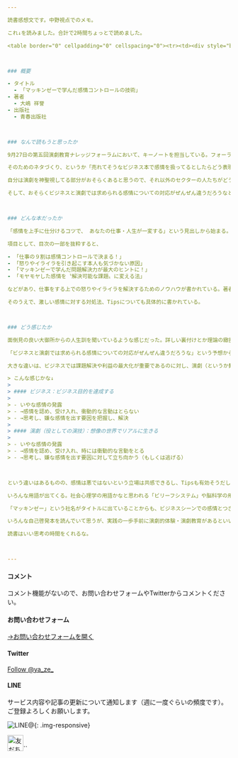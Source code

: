 ```yaml
---

読書感想文です。中野視点でのメモ。

これ↓を読みました。合計で2時間ちょっとで読めました。

<table border="0" cellpadding="0" cellspacing="0"><tr><td><div style="border:1px solid #95a5a6;border-radius:.75rem;background-color:#FFFFFF;width:504px;margin:0px;padding:5px;text-align:center;overflow:hidden;"><table><tr><td style="width:240px"><a href="https://hb.afl.rakuten.co.jp/ichiba/1ca5f605.82ce4061.1ca5f606.c59d51f1/_RTLink9366?pc=https%3A%2F%2Fitem.rakuten.co.jp%2Fbook%2F15604450%2F&link_type=picttext&ut=eyJwYWdlIjoiaXRlbSIsInR5cGUiOiJwaWN0dGV4dCIsInNpemUiOiIyNDB4MjQwIiwibmFtIjoxLCJuYW1wIjoicmlnaHQiLCJjb20iOjEsImNvbXAiOiJkb3duIiwicHJpY2UiOjAsImJvciI6MSwiY29sIjoxLCJiYnRuIjoxLCJwcm9kIjowfQ%3D%3D" target="_blank" rel="nofollow sponsored noopener" style="word-wrap:break-word;"  ><img src="https://hbb.afl.rakuten.co.jp/hgb/1ca5f605.82ce4061.1ca5f606.c59d51f1/?me_id=1213310&item_id=19289162&pc=https%3A%2F%2Fthumbnail.image.rakuten.co.jp%2F%400_mall%2Fbook%2Fcabinet%2F1022%2F9784413231022.jpg%3F_ex%3D240x240&s=240x240&t=picttext" border="0" style="margin:2px" alt="" title=""></a></td><td style="vertical-align:top;width:248px;"><p style="font-size:12px;line-height:1.4em;text-align:left;margin:0px;padding:2px 6px;word-wrap:break-word"><a href="https://hb.afl.rakuten.co.jp/ichiba/1ca5f605.82ce4061.1ca5f606.c59d51f1/_RTLink9366?pc=https%3A%2F%2Fitem.rakuten.co.jp%2Fbook%2F15604450%2F&link_type=picttext&ut=eyJwYWdlIjoiaXRlbSIsInR5cGUiOiJwaWN0dGV4dCIsInNpemUiOiIyNDB4MjQwIiwibmFtIjoxLCJuYW1wIjoicmlnaHQiLCJjb20iOjEsImNvbXAiOiJkb3duIiwicHJpY2UiOjAsImJvciI6MSwiY29sIjoxLCJiYnRuIjoxLCJwcm9kIjowfQ%3D%3D" target="_blank" rel="nofollow sponsored noopener" style="word-wrap:break-word;"  >マッキンゼーで学んだ感情コントロールの技術 [ 大嶋祥誉 ]</a></p><div style="margin:10px;"><a href="https://hb.afl.rakuten.co.jp/ichiba/1ca5f605.82ce4061.1ca5f606.c59d51f1/_RTLink9366?pc=https%3A%2F%2Fitem.rakuten.co.jp%2Fbook%2F15604450%2F&link_type=picttext&ut=eyJwYWdlIjoiaXRlbSIsInR5cGUiOiJwaWN0dGV4dCIsInNpemUiOiIyNDB4MjQwIiwibmFtIjoxLCJuYW1wIjoicmlnaHQiLCJjb20iOjEsImNvbXAiOiJkb3duIiwicHJpY2UiOjAsImJvciI6MSwiY29sIjoxLCJiYnRuIjoxLCJwcm9kIjowfQ%3D%3D" target="_blank" rel="nofollow sponsored noopener" style="word-wrap:break-word;"  ><img src="https://static.affiliate.rakuten.co.jp/makelink/rl.svg" style="float:left;max-height:27px;width:auto;margin-top:0"></a><a href="https://hb.afl.rakuten.co.jp/ichiba/1ca5f605.82ce4061.1ca5f606.c59d51f1/_RTLink9366?pc=https%3A%2F%2Fitem.rakuten.co.jp%2Fbook%2F15604450%2F%3Fscid%3Daf_pc_bbtn&link_type=picttext&ut=eyJwYWdlIjoiaXRlbSIsInR5cGUiOiJwaWN0dGV4dCIsInNpemUiOiIyNDB4MjQwIiwibmFtIjoxLCJuYW1wIjoicmlnaHQiLCJjb20iOjEsImNvbXAiOiJkb3duIiwicHJpY2UiOjAsImJvciI6MSwiY29sIjoxLCJiYnRuIjoxLCJwcm9kIjowfQ==" target="_blank" rel="nofollow sponsored noopener" style="word-wrap:break-word;"  ><div style="float:right;width:41%;height:27px;background-color:#bf0000;color:#fff !important;font-size:12px;font-weight:500;line-height:27px;margin-left:1px;padding: 0 12px;border-radius:16px;cursor:pointer;text-align:center;">楽天で購入</div></a></div></td></tr></table></div><br><p style="color:#000000;font-size:12px;line-height:1.4em;margin:5px;word-wrap:break-word"></p></td></tr></table>



### 概要

- タイトル
  - 「マッキンゼーで学んだ感情コントロールの技術」
- 著者
  - 大嶋 祥誉
- 出版社
  - 青春出版社



### なんで読もうと思ったか

9月27日の第五回演劇教育ナレッジフォーラムにおいて、キーノートを担当している。フォーラムのテーマは「感情と思考と身体」。

そのためのネタづくり、というか「売れてそうなビジネス本で感情を扱ってるとしたらどう表現しているのか」が見たかった。

自分は演劇を神聖視してる部分がおそらくあると思うので、それ以外のセクターの人たちがどういう考察なら受け入れやすいのかを知りたかった。

そして、おそらくビジネスと演劇では求められる感情についての対応がぜんぜん違うだろうなと思っていて、その違いは何かを知りたかった。



### どんな本だったか

「感情を上手に仕分けるコツで、 あなたの仕事・人生が一変する」という見出しから始まる。仕分ける、とは何だろうと読み進めていくと、「感情のコントロールこそが重要」「感情を「見える化」し、解決すべき問題や課題に落とし込む」と書かれており、感情を「思考」の制御下に置こうとしているのかと読める。

項目として、目次の一部を抜粋すると、

- 「仕事の９割は感情コントロールで決まる！」
- 「怒りやイライラを引き起こす本人も気づかない原因」
- 「マッキンゼーで学んだ問題解決力が最大のヒントに！」
- 「モヤモヤした感情を〝解決可能な課題〟に変える法」

などがあり、仕事をする上での怒りやイライラを解決するためのノウハウが書かれている。著者の経験をひたすら書き留めたノウハウ本だと感じた。

そのうえで、激しい感情に対する対処法、Tipsについても具体的に書かれている。



### どう感じたか

面倒見の良い大御所からの人生訓を聞いているような感じだった。詳しい裏付けとか理論の緻密さとかではなく、経験にもとづくノウハウを親切にも教えてくれている、と。まあ、お金を出して本を買っているので親切でやっているという認識は違うかもしれないが、大御所が多めにお金を出してくれる居酒屋で、自分は1500円ぐらいの負担でありがたい話を聞ける、という感じ。

「ビジネスと演劇では求められる感情についての対応がぜんぜん違うだろうな」という予想からすると、そこまで違わなかったなという印象。感情を悪とせず、受け入れ、言語化し、対策していく。

大きな違いは、ビジネスでは課題解決や利益の最大化が重要であるのに対し、演劇（というか舞台上）では感情を大切に扱うことそのものが重要となる。舞台上では、ともすれば社会的に歓迎されない感情や言動を取ることが求められる瞬間も大いにある。

> こんな感じかな↓
>
> #### ビジネス：ビジネス目的を達成する
>
> - いやな感情の発露
> - →感情を認め、受け入れ、衝動的な言動はとらない
> - →思考し、嫌な感情を出す要因を把握し、解決
>
> #### 演劇（役としての演技）：想像の世界でリアルに生きる
>
> - いやな感情の発露
> - →感情を認め、受け入れ、時には衝動的な言動をとる
> - →思考し、嫌な感情を出す要因に対して立ち向かう（もしくは逃げる）



という違いはあるものの、感情は悪ではないという立場は共感できるし、Tipsも有効そうだし、著者の経験として書かれていることで自分も試してみようかなと思えた。

いろんな用語が出てくる。社会心理学の用語かなと思われる「ビリーフシステム」や脳科学の用語と思われる「ミラーニューロン」 など。おそらくその内容を事細かに言いたいわけではなく、主張のラベリングとして使っているように見える。出典が明記されていないので勝手にネットで調べて「こういう用語か」と理解したが、そんなことをしなくても主旨はじゅうぶんに理解できる。

「マッキンゼー」という社名がタイトルに出ていることからも、ビジネスシーンでの感情とつきあう方法に特化した本だと思う。会社員1年目の後半あたりに読んでおきたかったな。そのときは自己啓発本を読む時間もないほど仕事や会社に追いつめられていたが、、、

いろんな自己啓発本を読んでいて思うが、実践の一歩手前に演劇的体験・演劇教育があるといいかなと思った。相手の立場になってみる、違う立場を演じてみる、そこから自信の特性を感じ、自分事として刻み付ける。いきなり実践するとショックも大きいだろうし。

読書はいい思考の時間をくれるな。



---
```

#### コメント
コメント機能がないので、お問い合わせフォームやTwitterからコメントください。

#### お問い合わせフォーム
[→お問い合わせフォームを開く]({{site.baseurl}}/docs/contact/)

#### Twitter

<a href="https://twitter.com/ya_ze_?ref_src=twsrc%5Etfw" class="twitter-follow-button" data-show-count="false">Follow @ya_ze_</a><script async src="https://platform.twitter.com/widgets.js" charset="utf-8"></script>


#### LINE

サービス内容や記事の更新について通知します（週に一度ぐらいの頻度です）。
ご登録よろしくお願いします。

![LINE@]({{site.baseurl}}/img/lineat.png){: .img-responsive}

<a href="https://line.me/R/ti/p/%40tqt3140x"><img height="36" border="0" alt="友だち追加" src="https://scdn.line-apps.com/n/line_add_friends/btn/ja.png"></a>``
